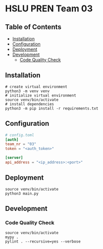 # HSLU PREN Team 03

## Table of Contents

* [Installation](#installation)
* [Configuration](#configuration)
* [Deployment](#deployment)
* [Development](#development)
  * [Code Quality Check](#code-quality-check)

## Installation

```shell
# create virtual environment
python3 -m venv venv
# initialize virtual environment
source venv/bin/activate
# install dependencies
python3 -m pip install -r requirements.txt
```

## Configuration

```toml
# config.toml
[auth]
team_nr = "03"
token = "<auth_token>"

[server]
api_address = "<ip_address>:<port>"
```

## Deployment

```shell
source venv/bin/activate
python3 main.py
```

## Development

### Code Quality Check

```shell
source venv/bin/activate
mypy .
pylint . --recursive=yes --verbose
```
